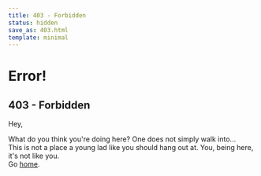 ```yaml
---
title: 403 - Forbidden
status: hidden
save_as: 403.html
template: minimal
---
```



# Error!
## 403 - Forbidden

Hey,

What do you think you're doing here? One does not simply walk into...  
This is not a place a young lad like you should hang out at.
You, being here, it's not like you.  
Go [home](/).
